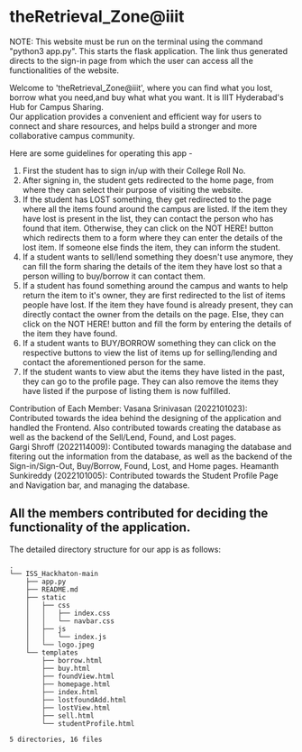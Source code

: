 # theRetrieval_Zone@iiit

NOTE: This website must be run on the terminal using the command "python3 app.py". This starts the flask application. The link thus generated directs to the sign-in page from which the user can access all the functionalities of the website.  





Welcome to 'theRetrieval_Zone@iiit', where you can find what you lost, borrow what you need,and buy what what you want. It is IIIT Hyderabad's Hub for Campus Sharing.   
Our application provides a convenient and efficient way for users to connect and share resources, and helps build a stronger and more collaborative campus community.

Here are some guidelines for operating this app -
1. First the student has to sign in/up with their College Roll No. 
2. After signing in, the student gets redirected to the home page, from where they can select their purpose of visiting the website.
3. If the student has LOST something, they get redirected to the page where all the items found around the campus are listed. If the item they have lost is present in the list, they can contact the person who has found that item. Otherwise, they can click on the NOT HERE! button which redirects them to a form where they can enter the details of the lost item. If someone else finds the item, they can inform the student.
4. If a student wants to sell/lend something they doesn't use anymore, they can fill the form sharing the details of the item they have lost so that a person willing to buy/borrow it can contact them.
5. If a student has found something around the campus and wants to help return the item to it's owner, they are first redirected to the list of items people have lost. If the item they have found is already present, they can directly contact the owner from the details on the page. Else, they can click on the NOT HERE! button and fill the form by entering the details of the item they have found.
6. If a student wants to BUY/BORROW something they can click on the respective buttons to view the list of items up for selling/lending and contact the aforementioned person for the same.
7. If the student wants to view abut the items they have listed in the past, they can go to the profile page. They can also remove the items they have listed if the purpose of listing them is now fulfilled.


Contribution of Each Member:
Vasana Srinivasan (2022101023):
Contributed towards the idea behind the designing of the application and handled the Frontend. Also contributed towards creating the database as well as the backend of the Sell/Lend, Found, and Lost pages.  
Gargi Shroff (2022114009):
Contibuted towards managing the database and fitering out the information from the database, as well as the backend of the Sign-in/Sign-Out, Buy/Borrow, Found, Lost, and Home pages. 
Heamanth Sunkireddy (2022101005):
Contributed towards the Student Profile Page and Navigation bar, and managing the database. 
## All the members contributed for deciding the functionality of the application.

The detailed directory structure for our app is as follows:
```
.
└── ISS_Hackhaton-main
    ├── app.py
    ├── README.md
    ├── static
    │   ├── css
    │   │   ├── index.css
    │   │   └── navbar.css
    │   ├── js
    │   │   └── index.js
    │   └── logo.jpeg
    └── templates
        ├── borrow.html
        ├── buy.html
        ├── foundView.html
        ├── homepage.html
        ├── index.html
        ├── lostfoundAdd.html
        ├── lostView.html
        ├── sell.html
        └── studentProfile.html

5 directories, 16 files
```
